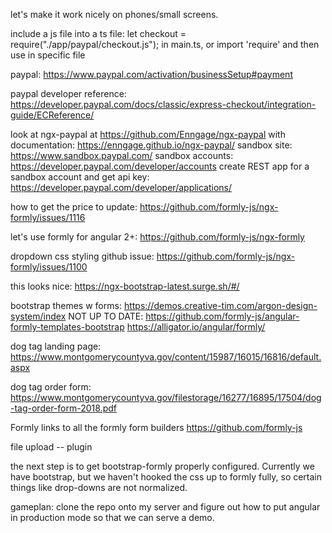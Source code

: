 let's make it work nicely on phones/small screens.

include a js file into a ts file:
let checkout = require("./app/paypal/checkout.js");
in main.ts, or import 'require' and then use in specific file

paypal:
https://www.paypal.com/activation/businessSetup#payment

paypal developer reference:
https://developer.paypal.com/docs/classic/express-checkout/integration-guide/ECReference/

look at
ngx-paypal
at
https://github.com/Enngage/ngx-paypal
with documentation:
https://enngage.github.io/ngx-paypal/
sandbox site:
https://www.sandbox.paypal.com/
sandbox accounts:
https://developer.paypal.com/developer/accounts
create REST app for a sandbox account and get api key:
https://developer.paypal.com/developer/applications/

how to get the price to update:
https://github.com/formly-js/ngx-formly/issues/1116

let's use formly for angular 2+:
https://github.com/formly-js/ngx-formly

dropdown css styling github issue:
https://github.com/formly-js/ngx-formly/issues/1100

this looks nice:
https://ngx-bootstrap-latest.surge.sh/#/

bootstrap themes w forms:
https://demos.creative-tim.com/argon-design-system/index
NOT UP TO DATE:
https://github.com/formly-js/angular-formly-templates-bootstrap
https://alligator.io/angular/formly/

dog tag landing page:
https://www.montgomerycountyva.gov/content/15987/16015/16816/default.aspx

dog tag order form:
https://www.montgomerycountyva.gov/filestorage/16277/16895/17504/dog-tag-order-form-2018.pdf

Formly links to all the formly form builders
https://github.com/formly-js

file upload -- plugin

the next step is to get bootstrap-formly properly configured.  Currently we have bootstrap, but we haven't hooked the css up to formly fully, so certain things like drop-downs are not normalized.

gameplan:
clone the repo onto my server and figure out how to put angular in production mode so that we can serve a demo.

